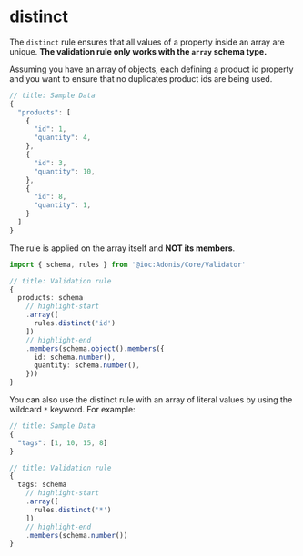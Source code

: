 # distinct

The `distinct` rule ensures that all values of a property inside an array are unique. **The validation rule only works with the `array` schema type.**

Assuming you have an array of objects, each defining a product id property and you want to ensure that no duplicates product ids are being used.

```ts
// title: Sample Data
{
  "products": [
    {
      "id": 1,
      "quantity": 4,
    },
    {
      "id": 3,
      "quantity": 10,
    },
    {
      "id": 8,
      "quantity": 1,
    }
  ]
}
```

The rule is applied on the array itself and **NOT its members**.

```ts
import { schema, rules } from '@ioc:Adonis/Core/Validator'

// title: Validation rule
{
  products: schema
    // highlight-start
    .array([
      rules.distinct('id')
    ])
    // highlight-end
    .members(schema.object().members({
      id: schema.number(),
      quantity: schema.number(),
    }))
}
```

You can also use the distinct rule with an array of literal values by using the wildcard `*` keyword. For example:

```ts
// title: Sample Data
{
  "tags": [1, 10, 15, 8]
}
```

```ts
// title: Validation rule
{
  tags: schema
    // highlight-start
    .array([
      rules.distinct('*')
    ])
    // highlight-end
    .members(schema.number())
}
```
